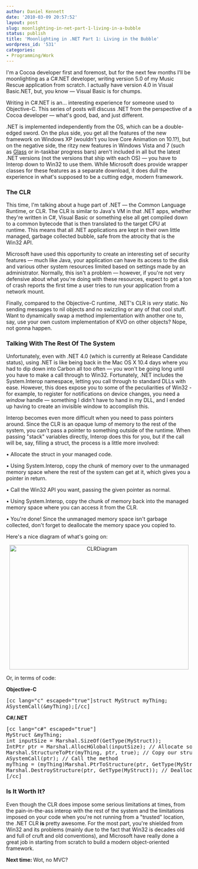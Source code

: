 ```yaml
---
author: Daniel Kennett
date: '2010-03-09 20:57:52'
layout: post
slug: moonlighting-in-net-part-1-living-in-a-bubble
status: publish
title: 'Moonlighting in .NET Part 1: Living in the Bubble'
wordpress_id: '531'
categories:
- Programming/Work
---
```


<p>I'm a Cocoa developer first and foremost, but for the next few months I'll be moonlighting as a C#.NET developer, writing version 5.0 of my Music Rescue application from scratch. I actually have version 4.0 in Visual Basic.NET, but, you know &mdash; Visual Basic is for chumps.</p>
<p>Writing in C#.NET is an&hellip; interesting experience for someone used to Objective-C. This series of posts will discuss .NET from the perspective of a Cocoa developer &mdash; what's good, bad, and just different.</p>
<p>.NET is implemented independently from the OS, which can be a double-edged sword. On the plus side, you get all the features of the new framework on Windows XP (wouldn't you love Core Animation on 10.1?), but on the negative side, the ritzy new features in Windows Vista and 7 (such as&nbsp;<a href="http://en.wikipedia.org/wiki/Windows_Aero">Glass</a>&nbsp;or in-taskbar progress bars) aren't included in all but the latest .NET versions (not the versions that ship with each OS) &mdash; you have to Interop down to Win32 to use them. While Microsoft does provide wrapper classes for these features as a separate download, it does dull the experience in what's supposed to be a cutting edge, modern framework.</p><!--more--><p><span style="font-size: medium; font-weight: normal;"> </span></p>
<h3>The CLR</h3>
<p>This time, I'm talking about a huge part of .NET &mdash; the Common Language Runtime, or CLR. The CLR is similar to Java's VM in that .NET apps, whether they're written in C#, Visual Basic or something else all get compiled down to a common bytecode that is then translated to the target CPU at runtime.&nbsp;This means that all .NET applications are kept in their own little managed, garbage collected bubble, safe from the atrocity that is the Win32 API.&nbsp;</p>
<p>Microsoft have used this opportunity to create an interesting set of security features &mdash; much like Java, your application can have its access to the disk and various other system resources limited based on settings made by an administrator. Normally, this isn't a problem &mdash; however, if you're not very defensive about what you're doing with these resources, expect to get a ton of crash reports the first time a user tries to run your application from a network mount.</p>
<p>Finally, compared to the Objective-C runtime, .NET's CLR is <em>very</em> static. No sending messages to nil objects and no swizzling or any of that cool stuff. Want to dynamically swap a method implementation with another one to, say, use your own custom implementation of KVO on other objects? Nope, not gonna happen.</p>
<h3>Talking With The Rest Of The System</h3>
<p>Unfortunately, even with .NET 4.0 (which is currently at Release Candidate status), using .NET is like being back in the Mac OS X 10.4 days where you had to dip down into Carbon all too often &mdash; you won't be going long until you have to make a call through to Win32. Fortunately, .NET includes the System.Interop namespace, letting you call through to standard DLLs with ease. However, this does expose you to some of the peculiarities of Win32 - for example, to register for notifications on device changes, you need a <em>window</em> handle &mdash; something I didn't have to hand in my DLL, and I ended up having to create an invisible window to accomplish this.&nbsp;</p>
<p>Interop becomes even more difficult when you need to pass pointers around. Since the CLR is an opaque lump of memory to the rest of the system, you can't pass a pointer to something outside of the runtime. When passing "stack" variables directly, Interop does this for you, but if the call will be, say, filling a struct, the process is a little more involved:</p>
<p>&bull; Allocate the struct in your managed code.&nbsp;</p>
<p>&bull; Using System.Interop, copy the chunk of memory over to the unmanaged memory space where the rest of the system can get at it, which gives you a pointer in return.</p>
<p>&bull; Call the Win32 API you want, passing the given pointer as normal.</p>
<p>&bull; Using System.Interop, copy the chunk of memory back into the managed memory space where you can access it from the CLR.&nbsp;</p>
<p>&bull; You're done! Since the unmanaged memory space isn't garbage collected, don't forget to deallocate the memory space you copied to.&nbsp;</p>
<p>Here's a nice diagram of what's going on:</p>
<div style="text-align: center;"><img src="http://ikennd.ac/pictures/for_posts/2010/03/CLRDiagram.png" border="0" alt="CLRDiagram" width="486" height="338" /></div>
<p>Or, in terms of code:</p>
<p><strong>Objective-C</strong></p>
<pre>[cc lang="c" escaped="true"]struct MyStruct myThing;
ASystemCall(&amp;myThing);[/cc]</pre>
<p><strong>C#/.NET</strong></p>
<pre>[cc lang="c#" escaped="true"]
MyStruct &amp;myThing;
int inputSize = Marshal.SizeOf(GetType(MyStruct));
IntPtr ptr = Marshal.AllocHGlobal(inputSize); // Allocate some memory
Marshal.StructureToPtr(myThing, ptr, true); // Copy our struct into it
ASystemCall(ptr); // Call the method
myThing = (myThing)Marshal.PtrToStructure(ptr, GetType(MyStruct)); // Copy the structure back
Marshal.DestroyStructure(ptr, GetType(MyStruct)); // Deallocate the unmanaged memory
[/cc]</pre>
<h3><strong>Is It Worth It?</strong></h3>
<p>Even though the CLR does impose some serious limitations at times, from the pain-in-the-ass interop with the rest of the system and the limitations imposed on your code when you're not running from a "trusted" location, the .NET CLR <strong>is </strong>pretty awesome. For the most part, you're shielded from Win32 and its problems (mainly due to the fact that Win32 is decades old and full of cruft and old conventions), and Microsoft have really done a great job in starting from scratch to build a modern object-oriented framework.&nbsp;</p>
<p><strong>Next time: </strong>Wot, no MVC?</p>